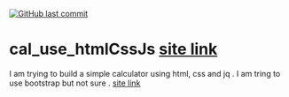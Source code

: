[![GitHub last commit](https://img.shields.io/github/last-commit/rifatabrarjowad/cal_use_htmlCssJs)](https://github.com/rifatabrarjowad/cal_use_htmlCssJs/commits/main)
# cal_use_htmlCssJs <a href="https://rifatabrarjowad.github.io/cal_use_htmlCssJs/index.html">site link</a>
I am trying to build a simple calculator using html, css and jq . I am tring to use bootstrap but not sure . <a href="https://rifatabrarjowad.github.io/cal_use_htmlCssJs/index.html">site link</a>
